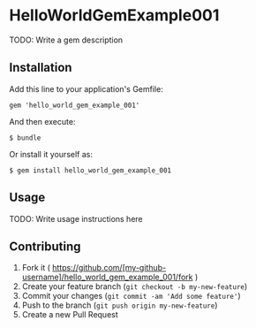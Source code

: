 # HelloWorldGemExample001

TODO: Write a gem description

## Installation

Add this line to your application's Gemfile:

    gem 'hello_world_gem_example_001'

And then execute:

    $ bundle

Or install it yourself as:

    $ gem install hello_world_gem_example_001

## Usage

TODO: Write usage instructions here

## Contributing

1. Fork it ( https://github.com/[my-github-username]/hello_world_gem_example_001/fork )
2. Create your feature branch (`git checkout -b my-new-feature`)
3. Commit your changes (`git commit -am 'Add some feature'`)
4. Push to the branch (`git push origin my-new-feature`)
5. Create a new Pull Request
